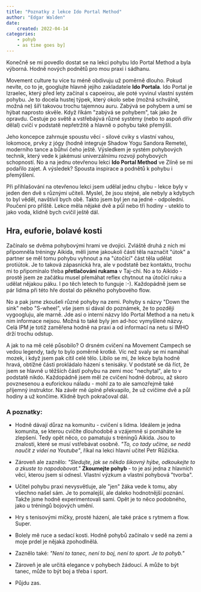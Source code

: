 ```yaml
---
title: "Poznatky z lekce Ido Portal Method"
author: "Edgar Walden"
date:
    created: 2022-04-14
categories: 
    - pohyb
    - as time goes by]
---
```


Konečně se mi povedlo dostat se na lekci pohybu Ido Portal Method a byla výborná. Hodně nových podnětů pro mou praxi i sádhanu. <!-- more -->

Movement culture tu více tu méně obdivuju už poměrně dlouho. Pokud nevíte, co to je, googlujte hlavně jejího zakladatele **Ido Portala**. Ido Portal je Izraelec, který před lety začínal s capoeirou, ale poté vyvinul vlastní systém pohybu. Je to docela hustej týpek, který okolo sebe (možná schválně, možná ne) šíří takovou trochu tajemnou auru. Zabývá se pohybem a umí se hýbat naprosto skvěle. Když říkám "zabývá se pohybem", tak jako že opravdu. Cestuje po světě a vstřebáývá různé systémy (nebo to aspoň dřív dělal) cvičí v podstatě nepřetržitě a hlavně o pohybu také přemýšlí. 

Jeho koncepce zahrnuje spoustu věcí - silové cviky s vlastní vahou, lokomoce, prvky z jógy (hodně integruje Shadow Yogu Sandora Remete), moderního tance a bůhví čeho ještě. Výsledkem je systém pohybových technik, který vede k jakémusi univerzálnímu rozvoji pohybových schopností. No a na jednu otevřenou lekci **Ido Portal Method** ve Zlíně se mi podařilo zajet. A výsledek? Spousta inspirace a podnětů k pohybu i přemýšlení.

Při přihlašování na otevřenou lekci jsem udělal jednu chybu - lekce byly v jeden den dvě s různými učiteli. Myslel, že jsou stejné, ale nebyly a kdybych to byl věděl, navštívil bych obě. Takto jsem byl jen na jedné - odpolední. Poučení pro příště. Lekce měla nějaké dvě a půl nebo tři hodiny - uteklo to jako voda, klidně bych cvičil ještě dál.

## Hra, euforie, bolavé kosti

Začínalo se dvěma pohybovými hrami ve dvojici. Zvláště druhá z nich mi připomněla tréningy Aikida, měli jsme jakoukoli částí těla naznačit "útok" a partner se měl tomu pohybu vyhnout a na "útočící" část těla udělat protiútok. Je to taková zápasnická hra, ale v podstatě bez kontaktu, trochu mi to připomínalo třeba **přetlačováni rukama** v Taj-chi. No a to Aikido - prostě jsem ze začátku musel přemáhat reflex chytnout na útočící ruku a udělat nějakou páku. I po těch letech to funguje :-). Každopádně jsem se pár lidma při této hře dostal do pěkného pohybového flow.

No a pak jsme zkoušeli různé pohyby na zemi. Pohyby s názvy "Down the sink" nebo "S-wheel", vše jsem si dával do poznámek, že to později vygoogluju, ale marně. Jde asi o interní názvy Ido Portal Method a na netu k nim informace nejsou. Možná to také byly jen ad-hoc vymyšlené názvy. Celá IPM je totiž zaměřena hodně na praxi a od informací na netu si IMHO drží trochu odstup. 

A jak to na mě celé působilo? O drsném cvičení na Movement Campech se vedou legendy, tady to bylo poměrně krotké. Víc než svaly se mi namáhal mozek, i když jsem pak cítil celé tělo. Libilo se mi, že lekce byla hodně hravá, obtížné části prokládalo házení s tenisáky. V podstatě se dá říct, že jsem se hlavně u těžších částí pohybu na zemi moc "nechytal", ale to v podstatě nikdo. Každopádně jsem měl ze cvičení hodně dobrou, až skoro povznesenou a euforickou náladu - mohl za to ale samozřejmě také příjemný instruktor. Na závěr mě úplně překvapilo, že už cvičíme dvě a půl hodiny a už končíme. Klidně bych pokračoval dál.

### A poznatky:

- Hodně dávají důraz na komunitu - cvičení s lidma. Ideálem je jedna komunita, se kterou cvičíte dlouhodobě a vzájemně si pomáháte ke zlepšení. Tedy opět něco, co pamatuju s tréningů Aikida. Jsou to znalosti, které se musí vstřebávat osobně. *"To, co tady učíme, se nedá naučit z videí na Youtube"*, říkal na lekci hlavní učitel Petr Růžička.

- Zároveň ale zaznělo: *"Sledujte, jak se někdo šikovný hýbe, odkoukejte to a zkuste to napodobovat."* **Zkoumejte pohyb** - to je asi jedna z hlavních věcí, kterou jsem si odnesl. Vlastní výzkum a vlastní pohybová "tvorba".

- Učitel pohybu praxi nevysvětluje, ale "jen" žáka vede k tomu, aby všechno našel sám. Je to pomalejší, ale daleko hodnotnější poznání. Takže jsme hodně experimentovali sami. Opět je to něco podobného, jako u tréningů bojových umění. 

- Hry s tenisovými míčky, prosté házení, ale také práce s rytmem a flow. Super.

- Bolely mě ruce a sedací kosti. Hodně pohybů začínalo v sedě na zemi a moje prdel je nějaká zpohodlnělá.

- Zaznělo také: *"Není to tanec, není to boj, není to sport. Je to pohyb."*

- Zároveň je ale určitá elegance v pohybech žádoucí. A může to být tanec, může to být boj a třeba i sport.

- Půjdu zas.